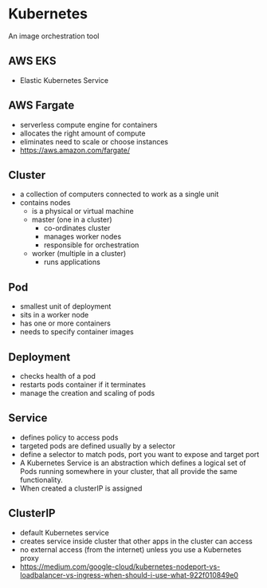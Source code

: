 # Kubernetes

An image orchestration tool

## AWS EKS
- Elastic Kubernetes Service

## AWS Fargate
- serverless compute engine for containers
- allocates the right amount of compute
- eliminates need to scale or choose instances
- https://aws.amazon.com/fargate/

## Cluster
- a collection of computers connected to work as a single unit
- contains nodes
    - is a physical or virtual machine
    - master (one in a cluster)
        - co-ordinates cluster
        - manages worker nodes
        - responsible for orchestration
    - worker (multiple in a cluster)
        - runs applications

## Pod
- smallest unit of deployment
- sits in a worker node
- has one or more containers
- needs to specify container images

## Deployment
- checks health of a pod
- restarts pods container if it terminates
- manage the creation and scaling of pods

## Service
- defines policy to access pods
- targeted pods are defined usually by a selector
- define a selector to match pods, port you want to expose and target port
- A Kubernetes Service is an abstraction which defines a logical set of Pods running somewhere in your cluster, that all provide the same functionality.
- When created a clusterIP is assigned


## ClusterIP
- default Kubernetes service
- creates service inside cluster that other apps in the cluster can access
- no external access (from the internet) unless you use a Kubernetes proxy
- https://medium.com/google-cloud/kubernetes-nodeport-vs-loadbalancer-vs-ingress-when-should-i-use-what-922f010849e0
